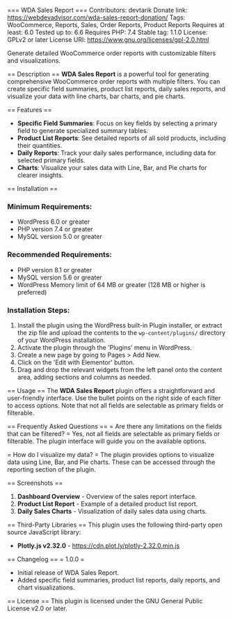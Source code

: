 === WDA Sales Report ===
Contributors: devtarik
Donate link: https://webdevadvisor.com/wda-sales-report-donation/
Tags: WooCommerce, Reports, Sales, Order Reports, Product Reports
Requires at least: 6.0
Tested up to: 6.6
Requires PHP: 7.4
Stable tag: 1.1.0
License: GPLv2 or later
License URI: https://www.gnu.org/licenses/gpl-2.0.html

Generate detailed WooCommerce order reports with customizable filters and visualizations.

== Description ==
**WDA Sales Report** is a powerful tool for generating comprehensive WooCommerce order reports with multiple filters. You can create specific field summaries, product list reports, daily sales reports, and visualize your data with line charts, bar charts, and pie charts.

== Features ==
* **Specific Field Summaries**: Focus on key fields by selecting a primary field to generate specialized summary tables.
* **Product List Reports**: See detailed reports of all sold products, including their quantities.
* **Daily Reports**: Track your daily sales performance, including data for selected primary fields.
* **Charts**: Visualize your sales data with Line, Bar, and Pie charts for clearer insights.

== Installation ==
### Minimum Requirements:
* WordPress 6.0 or greater
* PHP version 7.4 or greater
* MySQL version 5.0 or greater

### Recommended Requirements:
* PHP version 8.1 or greater
* MySQL version 5.6 or greater
* WordPress Memory limit of 64 MB or greater (128 MB or higher is preferred)

### Installation Steps:
1. Install the plugin using the WordPress built-in Plugin installer, or extract the zip file and upload the contents to the `wp-content/plugins/` directory of your WordPress installation.
2. Activate the plugin through the 'Plugins' menu in WordPress.
3. Create a new page by going to Pages > Add New.
4. Click on the 'Edit with Elementor' button.
5. Drag and drop the relevant widgets from the left panel onto the content area, adding sections and columns as needed.

== Usage ==
The **WDA Sales Report** plugin offers a straightforward and user-friendly interface. Use the bullet points on the right side of each filter to access options. Note that not all fields are selectable as primary fields or filterable.

== Frequently Asked Questions ==
= Are there any limitations on the fields that can be filtered? =
Yes, not all fields are selectable as primary fields or filterable. The plugin interface will guide you on the available options.

= How do I visualize my data? =
The plugin provides options to visualize data using Line, Bar, and Pie charts. These can be accessed through the reporting section of the plugin.

== Screenshots ==
1. **Dashboard Overview** - Overview of the sales report interface.
2. **Product List Report** - Example of a detailed product list report.
3. **Daily Sales Charts** - Visualization of daily sales data using charts.

== Third-Party Libraries ==
This plugin uses the following third-party open source JavaScript library:
* **Plotly.js v2.32.0** - https://cdn.plot.ly/plotly-2.32.0.min.js

== Changelog ==
= 1.0.0 =
* Initial release of WDA Sales Report.
* Added specific field summaries, product list reports, daily reports, and chart visualizations.

== License ==
This plugin is licensed under the GNU General Public License v2.0 or later.
